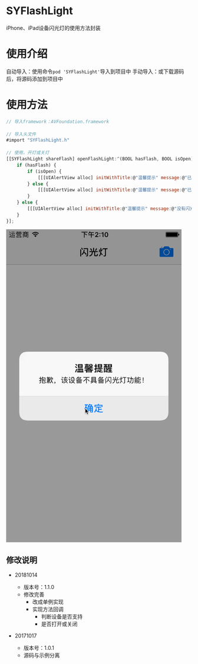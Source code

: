 # SYFlashLight
iPhone、iPad设备闪光灯的使用方法封装

# 使用介绍
自动导入：使用命令`pod 'SYFlashLight'`导入到项目中
手动导入：或下载源码后，将源码添加到项目中

# 使用方法
~~~ javascript
// 导入framework：AVFoundation.framework

// 导入头文件
#import "SYFlashLight.h"

// 使用，开灯或关灯
[[SYFlashLight shareFlash] openFlashLight:^(BOOL hasFlash, BOOL isOpen) {
    if (hasFlash) {
        if (isOpen) {
            [[[UIAlertView alloc] initWithTitle:@"温馨提示" message:@"已经打开闪光灯" delegate:nil cancelButtonTitle:nil otherButtonTitles:@"知道了", nil] show];
        } else {
            [[[UIAlertView alloc] initWithTitle:@"温馨提示" message:@"已经关闭闪光灯" delegate:nil cancelButtonTitle:nil otherButtonTitles:@"知道了", nil] show];
        }
    } else {
        [[[UIAlertView alloc] initWithTitle:@"温馨提示" message:@"没有闪光灯功能" delegate:nil cancelButtonTitle:nil otherButtonTitles:@"知道了", nil] show];
    }
}];

~~~

![flashLight.gif](./flashLight.gif)


## 修改说明
* 20181014
  * 版本号：1.1.0
  * 修改完善
    * 改成单例实现
    * 实现方法回调
      * 判断设备是否支持
      * 是否打开或关闭
      
* 20171017
  * 版本号：1.0.1
  * 源码与示例分离
